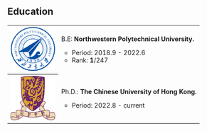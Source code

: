 ## Education
<table class="table table-sm table-borderless">
<tbody>
<tr>
<th scope="row"><img src="assets/img/nwpu.svg" alt="" width="100" height="100" /></th>
<td>
<p>B.E:&nbsp;<strong>Northwestern Polytechnical University.</strong></p>
<ul style="list-style-type: circle;">
<li>Period: 2018.9 - 2022.6</li>
<li>Rank: <strong>1</strong>/247</li>
</ul>
</td>
</tr>
<tr>
<th><img src="assets/img/CUHK.svg" alt="" width="100" height="100" /></th>
<td>
<p>Ph.D.:&nbsp;<strong>The Chinese University of Hong Kong.</strong></p>
<ul style="list-style-type: circle;">
<li>Period: 2022.8 - current</li>
</ul>
</td>
</tr>
</tbody>
</table>
